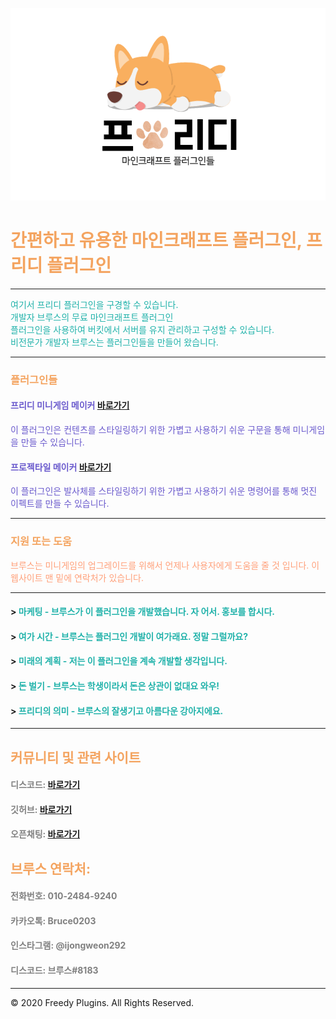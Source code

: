 <!-- .slide: data-background="./image1.png" -->
<link rel="icon" href="/favicon.ico" />

![image](FreedyPlugins.png)

# <font color='SandyBrown'>간편하고 유용한 마인크래프트 플러그인, 프리디 플러그인</font>

***

<font color='LightSeaGreen'>여기서 프리디 플러그인을 구경할 수 있습니다.</font>  
<font color='LightSeaGreen'>개발자 브루스의 무료 마인크래프트 플러그인</font>  
<font color='LightSeaGreen'>플러그인을 사용하여 버킷에서 서버를 유지 관리하고 구성할 수 있습니다.</font>  
<font color='LightSeaGreen'>비전문가 개발자 브루스는 플러그인들을 만들어 왔습니다. </font>  

***

### <font color='SandyBrown'>플러그인들</font>

#### <font color='SlateBlue'>프리디 미니게임 메이커</font> [바로가기](./FreedyMinigameMaker)
<font color='SlateBlue'>이 플러그인은 컨텐츠를 스타일링하기 위한 가볍고 사용하기 쉬운 구문을 통해 미니게임을 만들 수 있습니다.</font>

#### <font color='SlateBlue'>프로젝타일 메이커</font> [바로가기](./ProjectileMaker)
<font color='SlateBlue'>이 플러그인은 발사체를 스타일링하기 위한 가볍고 사용하기 쉬운 명령어를 통해 멋진 이펙트를 만들 수 있습니다.</font>

***

### <font color='SandyBrown'>지원 또는 도움</font>
<font color='LightSalmon'>브루스는 미니게임의 업그레이드를 위해서 언제나 사용자에게 도움을 줄 것 입니다. 이 웹사이트 맨 밑에 연락처가 있습니다.</font>

***


#### > <font color='LightSeaGreen'> 마케팅 - 브루스가 이 플러그인을 개발했습니다. 자 어서. 홍보를 합시다.</font>  

#### > <font color='LightSeaGreen'> 여가 시간 - 브루스는 플러그인 개발이 여가래요. 정말 그럴까요?</font>  

#### > <font color='LightSeaGreen'> 미래의 계획 - 저는 이 플러그인을 계속 개발할 생각입니다.</font>  

#### > <font color='LightSeaGreen'> 돈 벌기 - 브루스는 학생이라서 돈은 상관이 없대요 와우!</font>  

#### > <font color='LightSeaGreen'> 프리디의 의미 - 브루스의 잘생기고 아름다운 강아지에요.</font>  


***

## <font color='SandyBrown'>커뮤니티 및 관련 사이트</font>

#### <font color='gray'>디스코드: </font> [바로가기](https://discord.gg/xej5Ut3)
#### <font color='gray'>깃허브: </font> [바로가기](https://github.com/FreedyPlugins)
#### <font color='gray'>오픈채팅: </font> [바로가기](https://open.kakao.com/o/gzol3Qeb)  

## <font color='SandyBrown'>브루스 연락처:</font>

#### <font color='gray'>전화번호: 010-2484-9240</font>
#### <font color='gray'>카카오톡: Bruce0203</font>
#### <font color='gray'>인스타그램: @ijongweon292</font>
#### <font color='gray'>디스코드: 브루스#8183</font>

***

© 2020 Freedy Plugins. All Rights Reserved.
